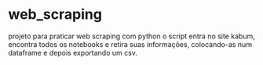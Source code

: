 ﻿# web_scraping
projeto para praticar web scraping com python
o script entra no site kabum, encontra todos os notebooks e retira suas informações, colocando-as num dataframe e depois exportando um csv. 
